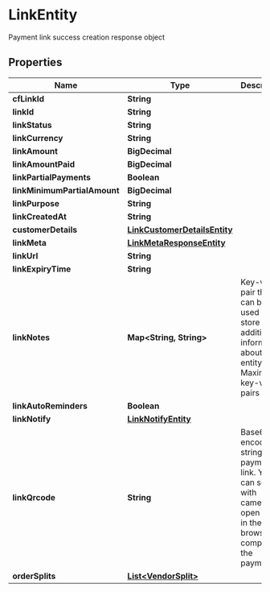 

# LinkEntity

Payment link success creation response object

## Properties

| Name | Type | Description | Notes |
|------------ | ------------- | ------------- | -------------|
|**cfLinkId** | **String** |  |  [optional] |
|**linkId** | **String** |  |  [optional] |
|**linkStatus** | **String** |  |  [optional] |
|**linkCurrency** | **String** |  |  [optional] |
|**linkAmount** | **BigDecimal** |  |  [optional] |
|**linkAmountPaid** | **BigDecimal** |  |  [optional] |
|**linkPartialPayments** | **Boolean** |  |  [optional] |
|**linkMinimumPartialAmount** | **BigDecimal** |  |  [optional] |
|**linkPurpose** | **String** |  |  [optional] |
|**linkCreatedAt** | **String** |  |  [optional] |
|**customerDetails** | [**LinkCustomerDetailsEntity**](LinkCustomerDetailsEntity.md) |  |  [optional] |
|**linkMeta** | [**LinkMetaResponseEntity**](LinkMetaResponseEntity.md) |  |  [optional] |
|**linkUrl** | **String** |  |  [optional] |
|**linkExpiryTime** | **String** |  |  [optional] |
|**linkNotes** | **Map&lt;String, String&gt;** | Key-value pair that can be used to store additional information about the entity. Maximum 5 key-value pairs |  [optional] |
|**linkAutoReminders** | **Boolean** |  |  [optional] |
|**linkNotify** | [**LinkNotifyEntity**](LinkNotifyEntity.md) |  |  [optional] |
|**linkQrcode** | **String** | Base64 encoded string for payment link. You can scan with camera to open a link in the browser to complete the payment. |  [optional] |
|**orderSplits** | [**List&lt;VendorSplit&gt;**](VendorSplit.md) |  |  [optional] |



